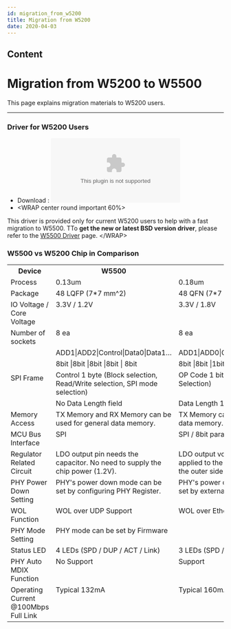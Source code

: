 ```yaml
---
id: migration_from_w5200
title: Migration from W5200
date: 2020-04-03
---
```



## Content

# Migration from W5200 to W5500

This page explains migration materials to W5200 users.

-----

### Driver for W5200 Users

  - Download :
    ![w5500\_cortexm3\_firmware\_for\_legacy.zip](/products/w5500/w5500_cortexm3_firmware_for_legacy.zip)
  - \<WRAP center round important 60%\>

This driver is provided only for current W5200 users to help with a fast
migration to W5500. TTo **get the new or latest BSD version driver**,
please refer to the [W5500 Driver](/products/w5500/driver) page.
\</WRAP\>

### W5500 vs W5200 Chip in Comparison

<table border="0" cellspacing="0" cellpadding="0" >
<tbody>
<tr>
<th>Device</th><th>W5500</th><th>W5200</th>
</tr>
<tr>
<td width="356" valign="top">Process</td>
<td width="356" valign="top">0.13um</td>
<td width="356" valign="top">0.18um</td>
</tr>
<tr>
<td width="356" valign="top">Package</td>
<td width="356" valign="top">48 LQFP (7*7 mm^2)</td>
<td width="356" valign="top">48 QFN  (7*7 mm^2)</td>
</tr>
<tr>
<td width="356" valign="top">IO Voltage / Core Voltage</td>
<td width="356" valign="top">3.3V / 1.2V </td>
<td width="356" valign="top">3.3V / 1.8V </td>
</tr>
<tr>
<td width="356" valign="top">Number of sockets</td>
<td width="356" valign="top">8 ea</td>
<td width="356" valign="top">8 ea</td>
</tr>
<tr>
<td rowspan="4">SPI Frame
<td width="356" valign="top">ADD1|ADD2|Control|Data0|Data1…</td>
<td width="356" valign="top">ADD1|ADD0|OP+LEN1|LEN0|Data…</td>
</tr>
<tr>
<td width="356" valign="top">8bit |8bit |8bit |8bit | 8bit</td>
<td width="356" valign="top">8bit |8bit |1bit +7bit |8bit | 8bit</td>
</tr>
<tr>
<td width="356" valign="top">Control 1 byte (Block selection, Read/Write selection, SPI mode selection)</td>
<td width="356" valign="top">OP Code 1 bit (Read/Write Selection)</td>
</tr>
<tr>
<td width="356" valign="top">No Data Length field</td>
<td width="356" valign="top">Data Length 15bit</td>
</tr>


<tr>
<td width="356" valign="top">Memory Access</td>
<td width="356" valign="top">TX Memory and RX Memory can be used for general data memory.</td>
<td width="356" valign="top">TX Memory can be used for general data memory.</td>
</tr>
<tr>
<td width="356" valign="top">MCU Bus Interface</td>
<td width="356" valign="top">SPI</td>
<td width="356" valign="top">SPI / 8bit parallel indirect bus mode</td>
</tr>

<tr>
<td width="356" valign="top">Regulator Related Circuit</td>
<td width="356" valign="top">LDO output pin needs the capacitor. No need to supply the chip power (1.2V).</td>
<td width="356" valign="top">LDO output voltage (1.8V) must be applied to the chip power (1.8V) at the outer side of the chip package.</td>
</tr>

<tr>
<td width="356" valign="top">PHY Power Down Setting</td>
<td width="356" valign="top">PHY's power down mode can be set by configuring PHY Register.</td>
<td width="356" valign="top">PHY's power down mode can be set by external pin.</td>
</tr>

<tr>
<td width="356" valign="top">WOL Function</td>
<td width="356" valign="top">WOL over UDP Support</td>
<td width="356" valign="top">WOL over Ethernet Support</td>
</tr>

<tr>
<td width="356" valign="top">PHY Mode Setting</td>
<td width="356" valign="top">PHY mode can be set by Firmware</td>
<td width="356" valign="top"></td>
</tr>

<tr>
<td width="356" valign="top">Status LED</td>
<td width="356" valign="top">4 LEDs (SPD / DUP / ACT / Link)</td>
<td width="356" valign="top">3 LEDs (SPD / DUP / Link)</td>
</tr>

<tr>
<td width="356" valign="top">PHY Auto MDIX Function</td>
<td width="356" valign="top">No Support</td>
<td width="356" valign="top">Support</td>
</tr>

<tr>
<td width="356" valign="top">Operating Current @100Mbps Full Link</td>
<td width="356" valign="top">Typical 132mA</td>
<td width="356" valign="top">Typical 160mA</td>
</tr>
</tbody>
</table>

